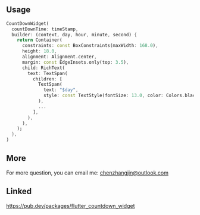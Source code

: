<!--
This README describes the package. If you publish this package to pub.dev,
this README's contents appear on the landing page for your package.

For information about how to write a good package README, see the guide for
[writing package pages](https://dart.dev/guides/libraries/writing-package-pages).

For general information about developing packages, see the Dart guide for
[creating packages](https://dart.dev/guides/libraries/create-library-packages)
and the Flutter guide for
[developing packages and plugins](https://flutter.dev/developing-packages).
-->

## Usage


```dart
CountDownWidget(
  countDownTime: timeStamp,
  builder: (context, day, hour, minute, second) {
    return Container(
      constraints: const BoxConstraints(maxWidth: 168.0),
      height: 18.0,
      alignment: Alignment.center,
      margin: const EdgeInsets.only(top: 3.5),
      child: RichText(
        text: TextSpan(
          children: [
            TextSpan(
              text: "$day",
              style: const TextStyle(fontSize: 13.0, color: Colors.black, fontWeight: FontWeight.w500),
            ),
            ...
          ],
        ),
      ),
    );
  },
)
```

## More
For more question, you can email me: chenzhangjin@outlook.com

## Linked
https://pub.dev/packages/flutter_countdown_widget 